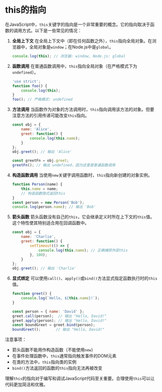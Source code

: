 # this的指向

在JavaScript中，`this`关键字的指向是一个非常重要的概念。它的指向取决于函数的调用方式。以下是一些常见的情况：

1. **全局上下文**
   在全局上下文中（即在任何函数之外），`this`指向全局对象。在浏览器中，全局对象是`window`；在Node.js中是`global`。

   ```javascript
   console.log(this); // 浏览器: window, Node.js: global
   ```

2. **函数调用**
   在普通函数调用中，`this`指向全局对象（在严格模式下为`undefined`）。

   ```javascript
   'use strict';
   function foo() {
       console.log(this);
   }
   foo(); // 严格模式: undefined
   ```

3. **方法调用**
   当函数作为对象的方法调用时，`this`指向调用该方法的对象。但要注意方法的引用传递可能改变`this`指向。

   ```javascript
   const obj = {
       name: 'Alice',
       greet: function() {
           console.log(this.name);
       }
   };
   obj.greet(); // 输出 'Alice'

   const greetFn = obj.greet;
   greetFn(); // 输出 undefined，因为这里是普通函数调用
   ```

4. **构造函数调用**
   当使用`new`关键字调用函数时，`this`指向新创建的对象实例。

   ```javascript
   function Person(name) {
       this.name = name;
       // 构造函数隐式返回this
   }
   const person = new Person('Bob');
   console.log(person.name); // 输出 'Bob'
   ```

5. **箭头函数**
   箭头函数没有自己的`this`，它会继承定义时所在上下文的`this`值。这个特性使其特别适合用在回调函数中。

   ```javascript
   const obj = {
       name: 'Charlie',
       greet: function() {
           setTimeout(() => {
               console.log(this.name); // 正确捕获外层this
           }, 100);
       }
   };
   obj.greet(); // 输出 'Charlie'
   ```

6. **显式绑定**
   可以使用`call()`、`apply()`或`bind()`方法显式指定函数执行时的`this`值。

   ```javascript
   function greet() {
       console.log(`Hello, ${this.name}!`);
   }
   
   const person = { name: 'David' };
   greet.call(person);  // 输出 "Hello, David!"
   greet.apply(person); // 输出 "Hello, David!"
   const boundGreet = greet.bind(person);
   boundGreet();       // 输出 "Hello, David!"
   ```

注意事项：
- 箭头函数不能用作构造函数（不能使用`new`）
- 在事件处理函数中，`this`通常指向触发事件的DOM元素
- 在类的方法中，`this`指向类的实例
- `bind()`方法返回的函数的`this`指向无法再被改变

理解`this`的指向对于编写和调试JavaScript代码至关重要。合理使用`this`可以让代码更加简洁和优雅。
